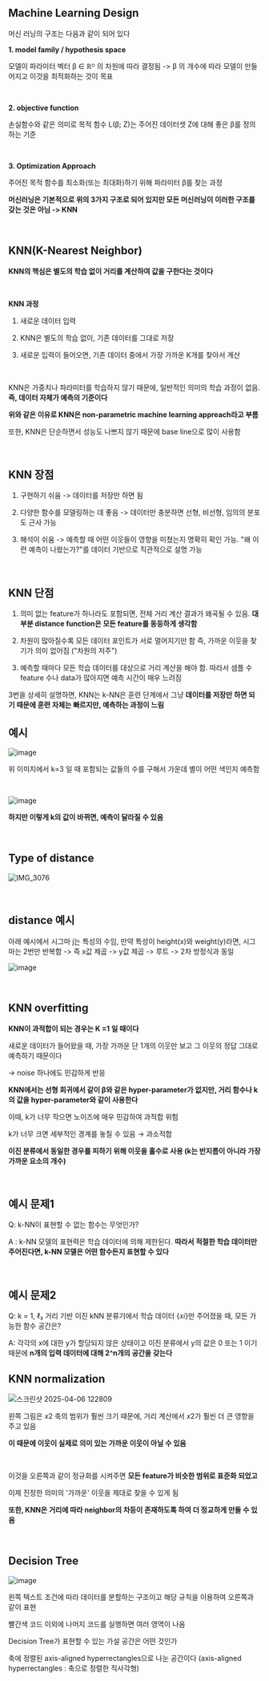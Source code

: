 ## Machine Learning Design

머신 러닝의 구조는 다음과 같이 되어 있다 

**1. model family / hypothesis space**

모델이 파라미터 벡터 β ∈ ℝᴰ 의 차원에 따라 결정됨 -> β 의 개수에 따라 모델이 만들어지고 이것을 최적화하는 것이 목표 

<br/>

**2. objective function**

손실함수와 같은 의미로 목적 함수 L(β; Z)는 주어진 데이터셋 Z에 대해 좋은 β를 정의하는 기준

<br/>

**3. Optimization Approach**

주어진 목적 함수를 최소화(또는 최대화)하기 위해 파라미터 β를 찾는 과정

**머신러닝은 기본적으로 위의 3가지 구조로 되어 있지만 모든 머신러닝이 이러한 구조를 갖는 것은 아님 -> KNN**

<br/>

## KNN(K-Nearest Neighbor)

**KNN의 핵심은 별도의 학습 없이 거리를 계산하여 값을 구한다는 것이다**

<br/>

**KNN 과정**

1. 새로운 데이터 입력

2. KNN은 별도의 학습 없이, 기존 데이터를 그대로 저장

3. 새로운 입력이 들어오면, 기존 데이터 중에서 가장 가까운 K개를 찾아서 계산

<br/>

KNN은 가중치나 파라미터를 학습하지 않기 때문에, 일반적인 의미의 학습 과정이 없음. **즉, 데이터 자체가 예측의 기준이다**

**위와 같은 이유로 KNN은 non-parametric machine learning appreach라고 부름**

또한, KNN은 단순하면서 성능도 나쁘지 않기 때문에 base line으로 많이 사용함 

<br/>

## KNN 장점 

1. 구현하기 쉬움 -> 데이터를 저장만 하면 됨

2. 다양한 함수를 모델링하는 데 좋음 -> 데이터만 충분하면 선형, 비선형, 임의의 분포도 근사 가능

3. 해석이 쉬움 -> 예측할 때 어떤 이웃들이 영향을 미쳤는지 명확히 확인 가능. "왜 이런 예측이 나왔는가?"를 데이터 기반으로 직관적으로 설명 가능

<br/>

## KNN 단점 

1. 의미 없는 feature가 하나라도 포함되면, 전체 거리 계산 결과가 왜곡될 수 있음. **대부분 distance function은 모든 feature를 동등하게 생각함**

2. 차원이 많아질수록 모든 데이터 포인트가 서로 멀어지기만 함 즉, 가까운 이웃을 찾기가 의미 없어짐 ("차원의 저주")

3. 예측할 때마다 모든 학습 데이터를 대상으로 거리 계산을 해야 함. 따라서 샘플 수 feature 수나 data가 많아지면 예측 시간이 매우 느려짐

3번을 상세히 설명하면, KNN는 k-NN은 훈련 단계에서 그냥 **데이터를 저장만 하면 되기 때문에 훈련 자체는 빠르지만, 예측하는 과정이 느림**
<br/>

## 예시 

![image](https://github.com/user-attachments/assets/140f0c9d-688a-40a2-bf1e-6d59dbd944b1)

위 이미지에서 k=3 일 때 포함되는 값들의 수를 구해서 가운데 별이 어떤 색인지 예측함 

<br/>

![image](https://github.com/user-attachments/assets/9716fc5b-45ca-4441-9519-e02142b1c81b)

**하지만 이렇게 k의 값이 바뀌면, 예측이 달라질 수 있음**

<br/>

## Type of distance

![IMG_3076](https://github.com/user-attachments/assets/0ec76e59-b611-4fb7-a391-36c6e52190f6)

<br/>

## distance 예시 

아래 예시에서 시그마 j는 특성의 수임, 만약 특성이 height(x)와 weight(y)라면, 시그마는 2번만 반복함 -> 즉 x값 제곱 -> y값 제곱 -> 루트 -> 2차 방정식과 동일 

![image](https://github.com/user-attachments/assets/0caa7605-74e6-4a5a-9b71-1ff7dc4da58a)

<br/>

## KNN overfitting 

**KNN이 과적합이 되는 경우는 K =1  일 때이다**

새로운 데이터가 들어왔을 때, 가장 가까운 단 1개의 이웃만 보고 그 이웃의 정답 그대로 예측하기 때문이다 

-> noise 하나에도 민감하게 반응 

**KNN에서는 선형 회귀에서 같이 β와 같은 hyper-parameter가 없지만, 거리 함수나 k의 값을 hyper-parameter와 같이 사용한다**

이때, k가 너무 작으면 노이즈에 매우 민감하여 과적합 위험

k가 너무 크면 세부적인 경계를 놓칠 수 있음 → 과소적합

**이진 분류에서 동일한 경우를 피하기 위해 이웃을 홀수로 사용 (k는 반지름이 아니라 가장 가까운 요소의 개수)**

<br/>

## 예시 문제1

Q: k-NN이 표현할 수 없는 함수는 무엇인가?

A : k-NN 모델의 표현력은 학습 데이터에 의해 제한된다. **따라서 적절한 학습 데이터만 주어진다면, k-NN 모델은 어떤 함수든지 표현할 수 있다**

<br/>

## 예시 문제2

Q: k = 1, ℓ₂ 거리 기반 이진 kNN 분류기에서 학습 데이터 {𝑥𝑖}만 주어졌을 때, 모든 가능한 함수 공간은?

A: 각각의 x에 대한 y가 할당되지 않은 상태이고 이진 분류에서 y의 값은 0 또는 1 이기 때문에 **n개의 입력 데이터에 대해 2^n개의 공간을 갖는다**

## KNN normalization

![스크린샷 2025-04-06 122809](https://github.com/user-attachments/assets/6b222d0c-bcd6-4fee-99cf-8bf1c6f54c99)

왼쪽 그림은 𝑥2 축의 범위가 훨씬 크기 때문에, 거리 계산에서 𝑥2가 훨씬 더 큰 영향을 주고 있음

**이 때문에 이웃이 실제로 의미 있는 가까운 이웃이 아닐 수 있음**

<br/>

이것을 오른쪽과 같이 정규화를 시켜주면 **모든 feature가 비슷한 범위로 표준화 되었고**

이제 진정한 의미의 '가까운' 이웃을 제대로 찾을 수 있게 됨

**또한, KNN은 거리에 따라 neighbor의 차등이 존재하도록 하여 더 정교하게 만들 수 있음**

<br/>

## Decision Tree

![image](https://github.com/user-attachments/assets/cd8f140c-50ef-415f-ab59-05821e3eed4b)

왼쪽 텍스트 조건에 따라 데이터를 분할하는 구조이고 해당 규칙을 이용하여 오른쪽과 같이 표현

빨간색 코드 이외에 나머지 코드를 실행하면 여러 영역이 나옴 

Decision Tree가 표현할 수 있는 가설 공간은 어떤 것인가

축에 정렬된 axis-aligned hyperrectangles으로 나눈 공간이다 (axis-aligned hyperrectangles : 축으로 정렬한 직사각형)































